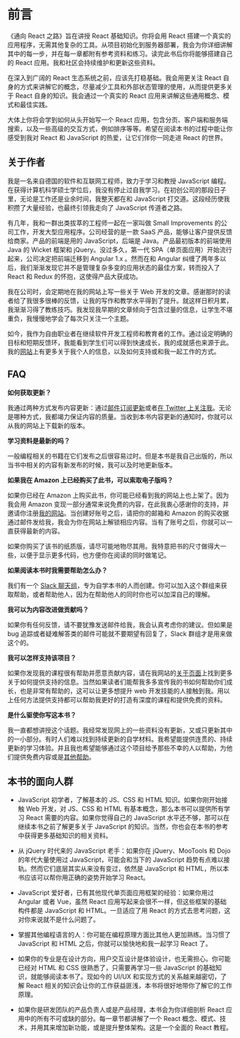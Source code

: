 # 前言

《通向 React 之路》旨在讲授 React 基础知识。你将会用 React 搭建一个真实的应用程序，无需其他复杂的工具。从项目初始化到服务器部署，我会为你详细讲解其中的每一步，并在每一章都附有参考资料和练习。读完此书后你将能够搭建自己的 React 应用。我和社区会持续维护和更新这些资料。

在深入到广阔的 React 生态系统之前，应该先打稳基础。我会用更关注 React 自身的方式来讲解它的概念，尽量减少工具和外部状态管理的使用，从而提供更多关于 React 自身的知识。我会通过一个真实的 React 应用来讲解这些通用概念、模式和最佳实践。

大体上你将会学到如何从头开始写一个 React 应用，包含分页、客户端和服务端搜索，以及一些高级的交互方式，例如排序等等。希望在阅读本书的过程中能让你感受到我对 React 和 JavaScript 的热爱，让它们伴你一同走进 React 的世界。

## 关于作者

我是一名来自德国的软件和互联网工程师，致力于学习和教授 JavaScript 编程。在获得计算机科学硕士学位后，我没有停止过自我学习。在初创公司的那段日子里，无论是工作还是业余时间，我整天都在和 JavaScript 打交道。这段经历使我积攒了大量经验，也最终引领我走向了 JavaScript 传道者之路。

有几年，我和一群出类拔萃的工程师一起在一家叫做 Small Improvements 的公司工作，开发大型应用程序。公司经营的是一款 SaaS 产品，能够让客户提供反馈给商家。产品的前端是用的 JavaScript，后端是 Java。产品最初版本的前端使用 Java 的 Wicket 框架和 jQuery。没过多久，第一代 SPA（单页面应用）开始流行起来，公司决定把前端迁移到 Angular 1.x 。然而在和 Angular 纠缠了两年多以后，我们渐渐发现它并不是管理复杂多变的应用状态的最佳方案，转而投入了 React 和 Redux 的怀抱，这使得产品大获成功。

我在公司时，会定期地在我的网站上写一些关于 Web 开发的文章。感谢那时的读者给了我很多很棒的反馈，让我的写作和教学水平得到了提升。就这样日积月累，我渐渐习得了教练技巧。我发现我早期的文章倾向于包含过量的信息，让学生不堪重负，我慢慢地学会了每次只关注一个主题。

如今，我作为自由职业者在继续软件开发工程师和教育者的工作。通过设定明确的目标和短期反馈环，我能看到学生们可以得到快速成长，我的成就感也来源于此。我的[网站]((https://www.robinwieruch.de/about))上有更多关于我个人的信息，以及如何支持或和我一起工作的方式。

## FAQ

**如何获取更新？**

我通过两种方式发布内容更新：通过[邮件订阅更新](https://www.getrevue.co/profile/rwieruch)或者[在 Twitter 上关注我](https://twitter.com/rwieruch)。无论是哪种方式，我都竭力保证内容的质量。当收到本书内容更新的通知时，你就可以从我的网站上下载新的版本。

**学习资料是最新的吗？**

一般编程相关的书籍在它们发布之后很容易过时。但是本书是我自己出版的，所以当书中相关的内容有新发布的时候，我可以及时地更新版本。

**如果我在 Amazon 上已经购买了此书，可以索取电子版吗？**

如果你已经在 Amazon 上购买此书，你可能已经看到我的网站上也上架了。因为我会用 Amazon 变现一部分通常来说免费的内容，在此我衷心感谢你的支持，并邀请你注册[我的网站](https://www.robinwieruch.de/)。当创建好账号之后，请把你的邮箱和 Amazon 的购买收据通过邮件发给我，我会为你在网站上解锁相应内容。当有了账号之后，你就可以一直获得最新的内容。

如果你购买了该书的纸质版，请尽可能地物尽其用。我特意把书的尺寸做得大一些，以便于显示更多代码，也方便你在阅读的同时做笔记。

**如果阅读本书时我需要帮助怎么办？**

我们有一个 [Slack 聊天组](https://slack-the-road-to-learn-react.wieruch.com/)，专为自学本书的人而创建。你可以加入这个群组来获取帮助，或者帮助他人，因为在帮助他人的同时你也可以加深自己的理解。

**我可以为内容改进做贡献吗？**

如果你有任何反馈，请不要犹豫发送邮件给我，我会认真考虑你的建议。但如果是 bug 追踪或者疑难解答类的邮件可能就不要期望有回复了，Slack 群组才是用来做这个的。

**我可以怎样支持该项目？**

如果你发现我的课程很有帮助并愿意贡献内容，请在我网站的[关于页面](https://www.robinwieruch.de/about/)上找到更多关于如何提供支持的信息。当然如果读者们能帮我多多宣传我的书如何帮助你们成长，也是非常有帮助的，这可以让更多想提升 web 开发技能的人接触到我。用以上任何方法提供支持都可以帮助我更好的打造有深度的课程和提供免费的资料。

**是什么驱使你写这本书？**

我一直都想讲授这个话题。我经常发现网上的一些资料没有更新，又或只更新其中的一小部分。有时人们难以找到持续更新的自学材料。我希望能提供连贯的、持续更新的学习体验。并且我也希望能够通过这个项目给予那些不幸的人以帮助，为他们提供免费内容或是[其他帮助](https://www.robinwieruch.de/giving-back-by-learning-react/)。

## 本书的面向人群

* JavaScript 初学者，了解基本的 JS、CSS 和 HTML 知识。如果你刚开始接触 Web 开发，对 JS、CSS 和 HTML 有基本概念，那么本书可以提供所有学习 React 需要的内容。如果你觉得自己的 JavaScript 水平还不够，那可以在继续本书之前了解更多关于 JavaScript 的知识。当然，你也会在本书的参考中获得更多基础知识的相关资料。

* 从 jQuery 时代来的 JavaScript 老手：如果你在 jQuery、MooTools 和 Dojo 的年代大量使用过 JavaScript，可能会和当下的 JavaScript 趋势有点难以接轨。然而它们底层其实从来没有变过，依然是 JavaScript 和 HTML，所以本书应该可以帮你用正确的姿势开始学习 React。

* JavaScript 爱好者，已有其他现代单页面应用框架的经验：如果你用过 Angular 或者 Vue，虽然 React 应用写起来会很不一样，但这些框架的基础构件都是 JavaScript 和 HTML。一旦适应了用 React 的方式去思考问题，这对你来说就不是什么问题了。

* 掌握其他编程语言的人：你可能在编程原理方面比其他人更加熟练。当习惯了 JavaScript 和 HTML 之后，你就可以愉快地和我一起学习 React 了。

* 如果你的专业是在设计方向，用户交互设计是体验设计，也无需担心。你可能已经对 HTML 和 CSS 很熟悉了，只需要再学习一些 JavaScript 的基础知识，就能够阅读本书了。现如今的 UI/UX 和实现方式的关系越来越密切，了解 React 相关的知识会让你的工作获益匪浅，本书将很好地带你了解它的工作原理。

* 如果你是研发团队的产品负责人或是产品经理，本书会为你详细剖析 React 应用中的所有不可或缺的部分。每一章节都讲解了一个 React 概念、模式、技术，并用其来增加新功能，或是提升整体架构。这是一个全面的 React 教程。
